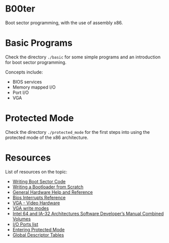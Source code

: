 # B00ter

Boot sector programming, with the use of assembly x86.

# Basic Programs

Check the directory `./basic` for some simple programs and
an introduction for boot sector programming.

Concepts include:
- BIOS services
- Memory mapped I/O
- Port I/O
- VGA

# Protected Mode

Check the directory `./protected_mode` for the first steps
into using the protected mode of the x86 architecture.

# Resources

List of resources on the topic:


- [Writing Boot Sector Code](https://susam.in/blog/writing-boot-sector-code/)
- [Writing a Bootloader from Scratch](https://www.cs.cmu.edu/~410-s07/p4/p4-boot.pdf)
- [General Hardware Help and Reference](https://www.stanislavs.org/helppc/)
- [Bios Interrupts Reference](https://www.stanislavs.org/helppc/idx_interrupt.html)
- [VGA - Video Hardware](http://www.osdever.net/FreeVGA/home.htm)
- [VGA write modes](http://www.retroarchive.org/swag/EGAVGA/0222.PAS.html)
- [Intel 64 and IA-32 Architectures Software Developer’s Manual Combined Volumes](https://software.intel.com/content/dam/develop/public/us/en/documents/325462-sdm-vol-1-2abcd-3abcd.pdf)
- [I/O Ports list](http://bochs.sourceforge.net/techspec/PORTS.LST)
- [Entering Protected Mode](http://www.osdever.net/tutorials/view/the-world-of-protected-mode)
- [Global Descriptor Tables](https://en.wikipedia.org/wiki/Global_Descriptor_Table)